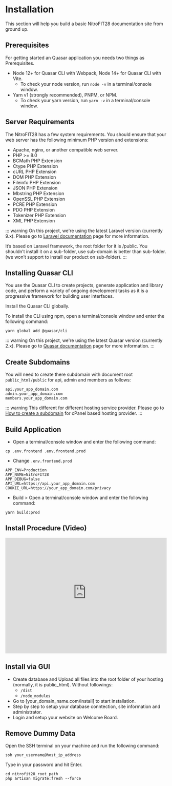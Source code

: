 # Installation

This section will help you build a basic NitroFIT28 documentation site from ground up.

## Prerequisites

For getting started an Quasar application you needs two things as Prerequisites. 

- Node 12+ for Quasar CLI with Webpack, Node 14+ for Quasar CLI with Vite.
  - To check your node version, run `node -v` in a terminal/console window.
- Yarn v1 (strongly recommended), PNPM, or NPM.
  - To check your yarn version, run `yarn -v` in a terminal/console window.

## Server Requirements

The NitroFIT28 has a few system requirements. You should ensure that your web server has the following minimum PHP version and extensions:

- Apache, nginx, or another compatible web server.
- PHP >= 8.0
- BCMath PHP Extension
- Ctype PHP Extension
- cURL PHP Extension
- DOM PHP Extension
- Fileinfo PHP Extension
- JSON PHP Extension
- Mbstring PHP Extension
- OpenSSL PHP Extension
- PCRE PHP Extension
- PDO PHP Extension
- Tokenizer PHP Extension
- XML PHP Extension

::: warning
On this project, we're using the latest Laravel version (currently 9.x). Please go to [Laravel documentation](https://laravel.com/docs) page for more information.

It’s based on Laravel framework, the root folder for it is /public. You shouldn’t install it on a sub-folder, use sub-domain is better than sub-folder. (we won’t support to install our product on sub-folder).
:::

## Installing Quasar CLI

You use the Quasar CLI to create projects, generate application and library code, and perform a variety of ongoing development tasks as it is a progressive framework for building user interfaces.

Install the Quasar CLI globally.

To install the CLI using npm, open a terminal/console window and enter the following command:

```
yarn global add @quasar/cli
```

::: warning
On this project, we're using the latest Quasar version (currently 2.x). Please go to [Quasar documentation](https://quasar.dev/start/quasar-cli) page for more information.
:::

## Create Subdomains

You will need to create there subdomain with document root `public_html/public` for api, admin and members as follows:

```
api.your_app_domain.com
admin.your_app_domain.com
members.your_app_domain.com
```

::: warning
This different for different hosting service provider. Please go to [How to create a subdomain](https://www.namecheap.com/support/knowledgebase/article.aspx/9190/29/how-to-create-a-subdomain-in-cpanel/) for cPanel based hosting provider.
:::

## Build Application

- Open a terminal/console window and enter the following command:

```
cp .env.frontend .env.frontend.prod
```

- Change `.env.frontend.prod`

```
APP_ENV=Production
APP_NAME=NitroFIT28
APP_DEBUG=false
API_URL=https://api.your_app_domain.com
COOKIE_URL=https://your_app_domain.com/privacy
```

- Build > Open a terminal/console window and enter the following command:

```
yarn build:prod
```

## Install Procedure (Video)

<iframe width="100%" height="360" src="https://www.youtube-nocookie.com/embed/QIC4nNRFogY" title="YouTube video player" frameborder="0" allow="accelerometer; autoplay; clipboard-write; encrypted-media; gyroscope; picture-in-picture" allowfullscreen></iframe>

## Install via GUI

- Create database and Upload all files into the root folder of your hosting (normally, it is public_html). Without followings:
  - `/dist`
  - `/node_modules`
- Go to [your_domain_name.com/install] to start installation.
- Step by step to setup your database conntection, site information and administrator.
- Login and setup your website on Welcome Board.

## Remove Dummy Data

Open the SSH terminal on your machine and run the following command: 

```
ssh your_username@host_ip_address
```

Type in your password and hit Enter.

```
cd nitrofit28_root_path
php artisan migrate:fresh --force
```